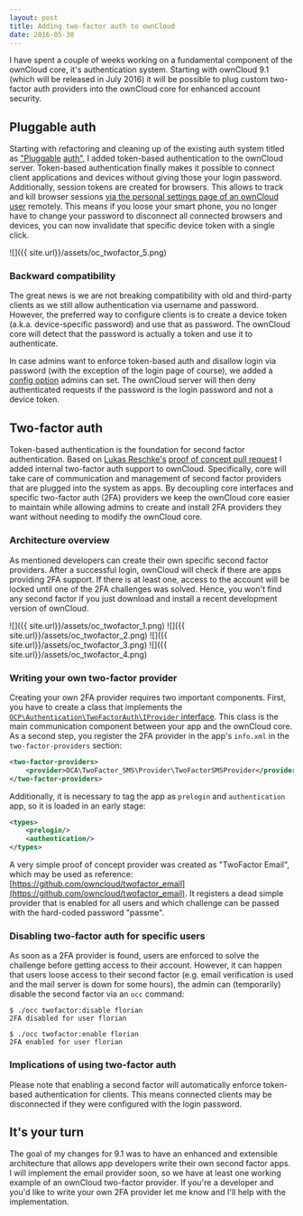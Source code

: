 ```yaml
---
layout: post
title: Adding two-factor auth to ownCloud
date: 2016-05-30
---
```


I have spent a couple of weeks working on a fundamental component of the ownCloud core, it's authentication system. Starting with ownCloud 9.1 (which will be released in July 2016) it will be possible to plug custom two-factor auth providers into the ownCloud core for enhanced account security.

## Pluggable auth
Starting with refactoring and cleaning up of the existing auth system titled as ["Pluggable](https://github.com/owncloud/core/issues/23458) [auth"](https://github.com/owncloud/core/pull/24189), I added token-based authentication to the ownCloud server. Token-based authentication finally makes it possible to connect client applications and devices without giving those your login password. Additionally, session tokens are created for browsers. This allows to track and kill browser sessions [via the personal settings page of an ownCloud user](https://github.com/owncloud/core/pull/24703) remotely. This means if you loose your smart phone, you no longer have to change your password to disconnect all connected browsers and devices, you can now invalidate that specific device token with a single click.

![]({{ site.url}}/assets/oc_twofactor_5.png)

### Backward compatibility
The great news is we are not breaking compatibility with old and third-party clients as we still allow authentication via username and password. However, the preferred way to configure clients is to create a device token (a.k.a. device-specific password) and use that as password. The ownCloud core will detect that the password is actually a token and use it to authenticate.

In case admins want to enforce token-based auth and disallow login via password (with the exception of the login page of course), we added a [config option](https://github.com/owncloud/core/pull/24811/files#diff-2f769bc01ffefdf14eb04404218e7582) admins can set. The ownCloud server will then deny authenticated requests if the password is the login password and not a device token.

## Two-factor auth
Token-based authentication is the foundation for second factor authentication. Based on [Lukas Reschke's](https://github.com/LukasReschke) [proof of concept pull request](https://github.com/owncloud/core/pull/19752) I added internal two-factor auth support to ownCloud. Specifically, core will take care of communication and management of second factor providers that are plugged into the system as apps. By decoupling core interfaces and specific two-factor auth (2FA) providers we keep the ownCloud core easier to maintain while allowing admins to create and install 2FA providers they want without needing to modify the ownCloud core.

### Architecture overview
As mentioned developers can create their own specific second factor providers. After a successful login, ownCloud will check if there are apps providing 2FA support. If there is at least one, access to the account will be locked until one of the 2FA challenges was solved. Hence, you won't find any second factor if you just download and install a recent development version of ownCloud.

![]({{ site.url}}/assets/oc_twofactor_1.png)
![]({{ site.url}}/assets/oc_twofactor_2.png)
![]({{ site.url}}/assets/oc_twofactor_3.png)
![]({{ site.url}}/assets/oc_twofactor_4.png)

### Writing your own two-factor provider
Creating your own 2FA provider requires two important components. First, you have to create a class that implements the [``OCP\Authentication\TwoFactorAuth\IProvider`` interface](https://github.com/owncloud/core/blob/master/lib/public/Authentication/TwoFactorAuth/IProvider.php). This class is the main communication component between your app and the ownCloud core. As a second step, you register the 2FA provider in the app's ``info.xml`` in the ``two-factor-providers`` section:

```xml
<two-factor-providers>
	<provider>OCA\TwoFactor_SMS\Provider\TwoFactorSMSProvider</provider>
</two-factor-providers>
```

Additionally, it is necessary to tag the app as ``prelogin`` and ``authentication`` app, so it is loaded in an early stage:

```xml
<types>
	<prelogin/>
	<authentication/>
</types>
```

A very simple proof of concept provider was created as "TwoFactor Email", which may be used as reference: [https://github.com/owncloud/twofactor_email](https://github.com/owncloud/twofactor_email). It registers a dead simple provider that is enabled for all users and which challenge can be passed with the hard-coded password "passme".

### Disabling two-factor auth for specific users
As soon as a 2FA provider is found, users are enforced to solve the challenge before getting access to their account. However, it can happen that users loose access to their second factor (e.g. email verification is used and the mail server is down for some hours), the admin can (temporarily) disable the second factor via an `occ` command:

```
$ ./occ twofactor:disable florian
2FA disabled for user florian

$ ./occ twofactor:enable florian
2FA enabled for user florian
```

### Implications of using two-factor auth
Please note that enabling a second factor will automatically enforce token-based authentication for clients. This means connected clients may be disconnected if they were configured with the login password.

## It's your turn
The goal of my changes for 9.1 was to have an enhanced and extensible architecture that allows app developers write their own second factor apps. I will implement the email provider soon, so we have at least one working example of an ownCloud two-factor provider. If you're a developer and you'd like to write your own 2FA provider let me know and I'll help with the implementation.
